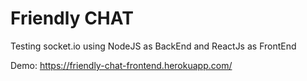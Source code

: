 # Friendly CHAT
Testing socket.io using NodeJS as BackEnd and ReactJs as FrontEnd

Demo: https://friendly-chat-frontend.herokuapp.com/
